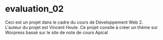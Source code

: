 # evaluation_02
Ceci est un projet dans le cadre du cours de Développement Web 2.
L'auteur du projet est Vincent Houle.
Ce projet consite à créer un thème sur Worpress bassé sur le site de note de cours Apical
